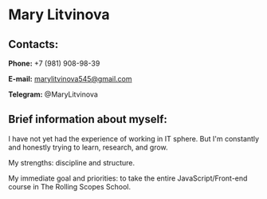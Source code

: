 # Mary Litvinova

## Contacts:

**Phone:** +7 (981) 908-98-39

**E-mail:** marylitvinova545@gmail.com

**Telegram:** @MaryLitvinova

## Brief information about myself:

I have not yet had the experience of working in IT sphere. But I'm constantly and honestly trying to learn, research, and grow.

My strengths: discipline and structure.

My immediate goal and priorities: to take the entire JavaScript/Front-end course in The Rolling Scopes School.
